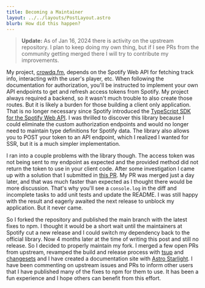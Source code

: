 ```yaml
---
title: Becoming a Maintainer
layout: ../../layouts/PostLayout.astro
blurb: How did this happen?
---
```


> **Update:** As of Jan 16, 2024 there is activity on the upstream repository. I
> plan to keep doing my own thing, but if I see PRs from the community getting
> merged there I will try to contribute my improvements.

My project, [crowdq.fm](/projects/crowdq-fm), depends on the Spotify Web API for fetching track info, interacting with the user's player, etc. When following the documentation for authorization, you'll be instructed to implement your own API endpoints to get and refresh access tokens from Spotify. My project always required a backend, so it wasn't much trouble to also create those routes. But it is likely a burden for those building a client only application. That is no longer necessary since Spotify introduced the [TypeScript SDK for the Spotify Web API](https://developer.spotify.com/blog/2023-07-03-typescript-sdk). I was thrilled to discover this library because I could eliminate the custom authorization endpoints and would no longer need to maintain type definitions for Spotify data. The library also allows you to POST your token to an API endpoint, which I realized I wanted for SSR, but it is a much simpler implementation.

I ran into a couple problems with the library though. The access token was not being sent to my endpoint as expected and the provided method did not return the token to use in your client code. After some investigation I came up with a solution that I submitted in [this PR](https://github.com/spotify/spotify-web-api-ts-sdk/pull/78/files). My PR was merged just a day later, and that was much faster than expected as I thought there would be more discussion. That's why you'll see a `console.log` in the diff and incomplete tasks to add unit tests and update the README. I was still happy with the result and eagerly awaited the next release to unblock my application. But it never came.

So I forked the repository and published the main branch with the latest fixes to npm. I thought it would be a short wait until the maintainers at Spotify cut a new release and I could switch my dependency back to the official library. Now 4 months later at the time of writing this post and still no release. So I decided to properly maintain my fork. I merged a few open PRs from upstream, revamped the build and release process with [tsup](https://tsup.egoist.dev) and [changesets](https://github.com/changesets/changesets) and I have created a documentation site with [Astro Starlight](https://starlight.astro.build). I have been commenting on upstream issues and PRs to inform other users that I have published many of the fixes to npm for them to use. It has been a fun experience and I hope others can benefit from this effort.
